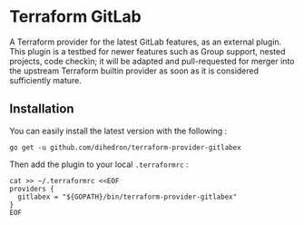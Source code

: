 # Terraform GitLab 

A Terraform provider for the latest GitLab features, as an external plugin.
This plugin is a testbed for newer features such as Group support, nested 
projects, code checkin; it will be adapted and pull-requested for merger
into the upstream Terraform builtin provider as soon as it is considered
sufficiently mature.

## Installation

You can easily install the latest version with the following :

```
go get -u github.com/dihedron/terraform-provider-gitlabex
```

Then add the plugin to your local `.terraformrc` :

```
cat >> ~/.terraformrc <<EOF
providers {
  gitlabex = "${GOPATH}/bin/terraform-provider-gitlabex"
}
EOF
```


